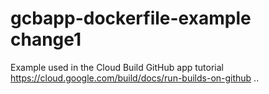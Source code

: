 # gcbapp-dockerfile-example change1
Example used in the Cloud Build GitHub app tutorial
https://cloud.google.com/build/docs/run-builds-on-github
..
